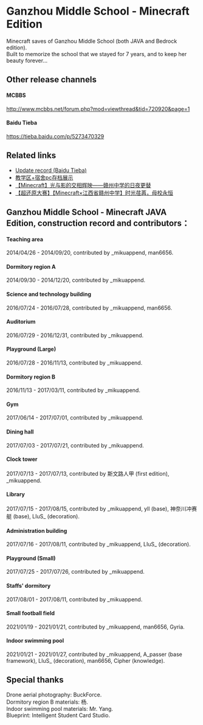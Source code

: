# Ganzhou Middle School - Minecraft Edition
Minecraft saves of Ganzhou Middle School (both JAVA and Bedrock edition).<br>
Built to memorize the school that we stayed for 7 years, and to keep her beauty forever...

## Other release channels
#### MCBBS
http://www.mcbbs.net/forum.php?mod=viewthread&tid=720920&page=1
#### Baidu Tieba
https://tieba.baidu.com/p/5273470329

## Related links
- [Update record (Baidu Tieba)](http://tieba.baidu.com/p/3007295394 "Baidu Tieba update page (may be inaccessible)")<br>
- [教学区+宿舍pc存档展示](https://www.bilibili.com/video/av3895252 "Ganzhou Middle School in Minecraft, teaching area and dormitory A")<br>
- [【Minecraft】光与影的交相辉映——赣州中学的日夜更替](https://www.bilibili.com/video/av12056598 "Ganzhou Middle School in Minecraft, day and night cycle")<br>
- [【超还原大赛】【Minecraft×江西省赣州中学】时光荏苒，母校永恒](https://www.bilibili.com/video/av13661029 "av13661029 (Bilibili)")

## Ganzhou Middle School - Minecraft JAVA Edition, construction record and contributors：
#### Teaching area
2014/04/26 - 2014/09/20, contributed by \_mikuappend, man6656.

#### Dormitory region A
2014/09/30 - 2014/12/20, contributed by \_mikuappend.
#### Science and technology building
2016/07/24 - 2016/07/28, contributed by \_mikuappend, man6656.

#### Auditorium
2016/07/29 - 2016/12/31, contributed by \_mikuappend.
#### Playground (Large)
2016/07/28 - 2016/11/13, contributed by \_mikuappend.
#### Dormitory region B
2016/11/13 - 2017/03/11, contributed by \_mikuappend.
#### Gym
2017/06/14 - 2017/07/01, contributed by \_mikuappend.
#### Dining hall
2017/07/03 - 2017/07/21, contributed by \_mikuappend.
#### Clock tower
2017/07/13 - 2017/07/13, contributed by 斯文路人甲 (first edition), \_mikuappend.
#### Library
2017/07/15 - 2017/08/15, contributed by \_mikuappend, yll (base), 神奈川冲赛艇 (base), LIuS_ (decoration).
#### Administration building
2017/07/16 - 2017/08/11, contributed by \_mikuappend, LIuS_ (decoration).
#### Playground (Small)
2017/07/25 - 2017/07/26, contributed by \_mikuappend.
#### Staffs' dormitory
2017/08/01 - 2017/08/11, contributed by \_mikuappend.
#### Small football field
2021/01/19 - 2021/01/21, contributed by \_mikuappend, man6656, Gyria.
#### Indoor swimming pool
2021/01/21 - 2021/01/27, contributed by \_mikuappend, A_passer (base framework), LIuS_ (decoration), man6656, Cipher (knowledge).
## Special thanks
Drone aerial photography: BuckForce.<br>
Dormitory region B materials: 杨.<br>
Indoor swimming pool materials: Mr. Yang.<br>
Blueprint: Intelligent Student Card Studio.
